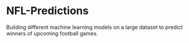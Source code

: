 # NFL-Predictions
Building different machine learning models on a large dataset to predict winners of upcoming football games.
